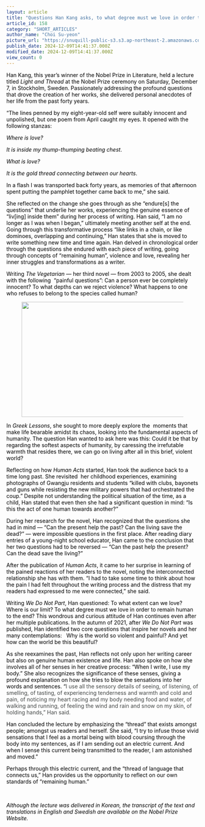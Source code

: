 ```yaml
---
layout: article
title: "Questions Han Kang asks, to what degree must we love in order to remain human to the end? "
article_id: 158
category: "SHORT_ARTICLES"
author_name: "Choi Su-yeon"
picture_url: "https://snuquill-public-s3.s3.ap-northeast-2.amazonaws.com/photo/article/20cae145-aae2-4ad7-bae8-75ac0e92bc47.png"
publish_date: 2024-12-09T14:41:37.000Z
modified_date: 2024-12-09T14:41:37.000Z
view_count: 0
---
```


<p><span style="background-color:transparent;color:#000000;">Han Kang, this year’s winner of the Nobel Prize in Literature, held a lecture titled&nbsp;<i>Light and Thread&nbsp;</i>at the Nobel Prize ceremony on Saturday, December 7, in Stockholm, Sweden. Passionately addressing the profound questions that drove the creation of her works, she delivered personal anecdotes of her life from the past forty years.&nbsp;</span></p><p><span style="background-color:transparent;color:#000000;">“The lines penned by my eight-year-old self were suitably innocent and unpolished, but one poem from April caught my eyes. It opened with the following stanzas:&nbsp;</span></p><p><span style="background-color:transparent;color:#000000;"><i>Where is love?&nbsp;</i></span></p><p><span style="background-color:transparent;color:#000000;"><i>It is inside my thump-thumping beating chest</i>.&nbsp;</span></p><p><span style="background-color:transparent;color:#000000;"><i>What is love?&nbsp;</i></span></p><p><span style="background-color:transparent;color:#000000;"><i>It is the gold thread connecting between our hearts</i>.&nbsp;</span></p><p><span style="background-color:transparent;color:#000000;">In a flash I was transported back forty years, as memories of that afternoon spent putting the pamphlet together came back to me,” she said.&nbsp;</span></p><p><span style="background-color:transparent;color:#000000;">She reflected on the change she goes through as she “endure[s] the questions” that underlie her works, experiencing the genuine essence of “liv[ing] inside them” during her process of writing. Han said, “I am no longer as I was when I began,” ultimately meeting another self at the end. Going through this transformative process “like links in a chain, or like dominoes, overlapping and continuing,” Han states that she is moved to write something new time and time again. Han delved in chronological order through the questions she endured with each piece of writing, going through concepts of “remaining human”, violence and love, revealing her inner struggles and transformations as a writer.&nbsp;</span></p><p><span style="background-color:transparent;color:#000000;">Writing&nbsp;<i>The Vegetarian</i> — her third novel — from 2003 to 2005, she dealt with the following&nbsp; “painful questions”: Can a person ever be completely innocent? To what depths can we reject violence? What happens to one who refuses to belong to the species called human?&nbsp;</span></p><figure class="image"><img style="aspect-ratio:602/301;" src="https://lh7-rt.googleusercontent.com/docsz/AD_4nXcdewGBNCLnpG_zenAAPk3MeR_YDrcf_eFfHXAHsXRbX0etnCENx2PIJ7I8UErtayU5RldtoGcYomhI_aFo6AzWu9pbIflV574VcwB1mR-sTF1Tv_6-kexWzhOPTyyB2QBOGfBS8A?key=nXpof3w9b9E-RJFyCXNd6gsJ" width="602" height="301"></figure><p><span style="background-color:transparent;color:#000000;">In&nbsp;<i>Greek Lessons</i>, she sought to more deeply explore the&nbsp; moments that make life bearable amidst its chaos, looking into the fundamental aspects of humanity. The question Han wanted to ask here was this: Could it be that by regarding the softest aspects of humanity, by caressing the irrefutable warmth that resides there, we can go on living after all in this brief, violent world?&nbsp;</span></p><p><span style="background-color:transparent;color:#000000;">Reflecting on how&nbsp;<i>Human Acts&nbsp;</i>started, Han took the audience back to a time long past. She revisited&nbsp; her childhood experiences, examining photographs of Gwangju residents and students “killed with clubs, bayonets and guns while resisting the new military powers that had orchestrated the coup.” Despite not understanding the political situation of the time, as a child, Han stated that even then she had a significant question in mind: “Is this the act of one human towards another?”&nbsp;</span></p><p><span style="background-color:transparent;color:#000000;">During her research for the novel, Han recognized that the questions she had in mind — “Can the present help the past? Can the living save the dead?” — were impossible questions in the first place. After reading diary entries of a young-night school educator, Han came to the conclusion that her two questions had to be reversed — “Can the past help the present? Can the dead save the living?”&nbsp;</span></p><p><span style="background-color:transparent;color:#000000;">After the publication of&nbsp;<i>Human Acts</i>, it came to her surprise in learning of the pained reactions of her readers to the novel, noting the interconnected relationship she has with them. “I had to take some time to think about how the pain I had felt throughout the writing process and the distress that my readers had expressed to me were connected,” she said.&nbsp;</span></p><p><span style="background-color:transparent;color:#000000;">Writing&nbsp;<i>We Do Not Part</i>, Han questioned: To what extent can we love? Where is our limit? To what degree must we love in order to remain human to the end?<i>&nbsp;</i>This wondrous and curious attitude of Han continues even after her multiple publications. In the autumn of 2021, after&nbsp;<i>We Do Not Part&nbsp;</i>was published, Han identified two core questions that inspire her novels and her many contemplations: &nbsp; Why is the world so violent and painful? And yet how can the world be this beautiful?&nbsp;</span></p><p><span style="background-color:transparent;color:#000000;">As she reexamines the past, Han reflects not only upon her writing career but also on genuine human existence and life. Han also spoke on how she involves all of her senses in her creative process: “When I write, I use my body.” She also recognizes the significance of these senses, giving a profound explanation on how she tries to blow the sensations into her words and sentences. “</span><span style="background-color:transparent;color:#444746;">I use all the sensory details of seeing, of listening, of smelling, of tasting, of experiencing tenderness and warmth and cold and pain, of noticing my heart racing and my body needing food and water, of walking and running, of feeling the wind and rain and snow on my skin, of holding hands,” Han said.</span></p><p><span style="background-color:transparent;color:#000000;">Han concluded the lecture by emphasizing the “thread” that exists amongst people; amongst us readers and herself. She said, “I try to infuse those vivid sensations that I feel as a mortal being with blood coursing through the body into my sentences, as if I am sending out an electric current. And when I sense this current being transmitted to the reader, I am astonished and moved.”&nbsp;</span></p><p><span style="background-color:transparent;color:#000000;">Perhaps through this electric current, and the “thread of language that connects us,” Han provides us the opportunity to reflect on our own standards of “remaining human.”&nbsp;</span></p><p>&nbsp;</p><p><span style="background-color:transparent;color:#000000;"><i>Although the lecture was delivered in Korean, the transcript of the text and translations in English and Swedish are available on the Nobel Prize Website.&nbsp;</i></span></p>

